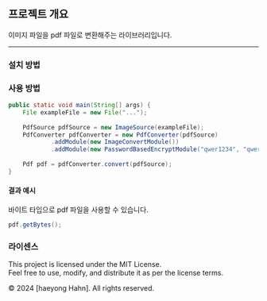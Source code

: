 ## 프로젝트 개요
이미지 파일을 pdf 파일로 변환해주는 라이브러리입니다.

---

### 설치 방법

### 사용 방법
```java
public static void main(String[] args) {
	File exampleFile = new File("...");
	
	PdfSource pdfSource = new ImageSource(exampleFile);
	PdfConverter pdfConverter = new PdfConverter(pdfSource)
            .addModule(new ImageConvertModule())
            .addModule(new PasswordBasedEncryptModule("qwer1234", "qwer1234"));
	
	Pdf pdf = pdfConverter.convert(pdfSource);
}
```
#### 결과 예시
바이트 타입으로 pdf 파일을 사용할 수 있습니다.
```java
pdf.getBytes();
```

### 라이센스
This project is licensed under the MIT License.   
Feel free to use, modify, and distribute it as per the license terms.

© 2024 [haeyong Hahn]. All rights reserved.

